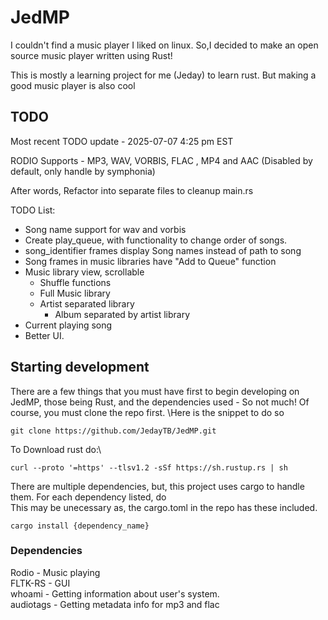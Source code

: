 ﻿# JedMP
I couldn't find a music player I liked on linux. So,I decided to make an open source music player written using Rust!

This is mostly a learning project for me (Jeday) to learn rust. But making a good music player is also cool

## TODO
Most recent TODO update - 2025-07-07 4:25 pm EST

RODIO Supports - MP3, WAV, VORBIS, FLAC , MP4 and AAC (Disabled by default, only handle by symphonia)

After words, Refactor into separate files to cleanup main.rs

TODO List:

- Song name support for wav and vorbis
- Create play_queue, with functionality to change order of songs.
- song_identifier frames display Song names instead of path to song
- Song frames in music libraries have "Add to Queue" function
- Music library view, scrollable 
  - Shuffle functions
  - Full Music library 
  - Artist separated library
    - Album separated by artist library
- Current playing song 
- Better UI.

## Starting development

There are a few things that you must have first to begin developing on JedMP, those being Rust, and the dependencies used - So not much! Of course, you must clone the repo first. \Here is the snippet to do so


```
git clone https://github.com/JedayTB/JedMP.git
```



To Download rust do:\
```
curl --proto '=https' --tlsv1.2 -sSf https://sh.rustup.rs | sh
```

There are multiple dependencies, but, this project uses cargo to handle them. For each dependency listed, do\
This may be unecessary as, the cargo.toml in the repo has these included.

```
cargo install {dependency_name}
```
### Dependencies 

Rodio - Music playing\
FLTK-RS - GUI\
whoami - Getting information about user's system.\
audiotags - Getting metadata info for mp3 and flac
